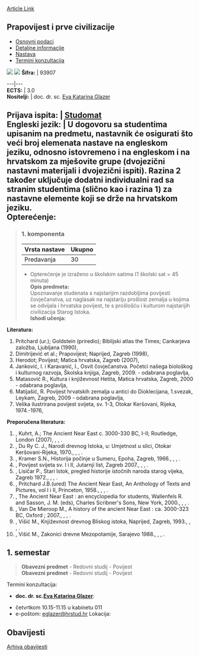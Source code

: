 [Article Link](https://www.fhs.hr/predmet/ppc)

## Prapovijest i prve civilizacije
  * [Osnovni podaci](https://www.fhs.hr/predmet/ppc#v1id-523807_301484_1_0 "Osnovni podaci")
  * [Detaljne informacije](https://www.fhs.hr/predmet/ppc#v1id-523807_301484_1_1 "Detaljne informacije")
  * [Nastava](https://www.fhs.hr/predmet/ppc#v1id-523807_301484_1_2 "Nastava")
  * [Termini konzultacija](https://www.fhs.hr/predmet/ppc#v1id-523807_301484_1_3 "Termini konzultacija")


[![](https://www.fhs.hr/img/flags/gif/hr.gif)](https://www.fhs.hr/predmet/ppc) [![](https://www.fhs.hr/img/flags/gif/gb.gif)](https://www.fhs.hr/en/course/patfc)
**Šifra:** |  93907  
  
---|---  
**ECTS:** |  3.0   
**Nositelji:** |  doc. dr. sc. [Eva Katarina Glazer](https://www.fhs.hr/djelatnik/eva_katarina.glazer)   
  
**Prijava ispita:** |  [Studomat](http://www.isvu.hr/studomat)  
**Engleski jezik:** |  U dogovoru sa studentima upisanim na predmetu, nastavnik će osigurati što veći broj elemenata nastave na engleskom jeziku, odnosno istovremeno i na engleskom i na hrvatskom za mješovite grupe (dvojezični nastavni materijali i dvojezični ispiti). Razina 2 također uključuje dodatni individualni rad sa stranim studentima (slično kao i razina 1) za nastavne elemente koji se drže na hrvatskom jeziku.   
**Opterećenje:**  
---  
> ### 1. komponenta
> | Vrsta nastave | Ukupno  
> ---|---  
> Predavanja | 30  
> * Opterećenje je izraženo u školskim satima (1 školski sat = 45 minuta)   
**Opis predmeta:**  
> Upoznavanje studenata s najstarijim razdobljima povijesti čovječanstva, uz naglasak na najstariju prošlost zemalja u kojima se odvijala i hrvatska povijest, te s prošlošću i kulturom najstarijih civilizacija Starog Istoka.  
**Ishodi učenja:**  

  
**Literatura:**  
  1. Pritchard (ur.); Goldstein (priredio); Biblijski atlas the Times; Cankarjeva založba, Ljubljana (1990), 
  2. Dimitrijević et al.; Prapovijest; Naprijed, Zagreb (1998), 
  3. Herodot; Povijest; Matica hrvatska, Zagreb (2007), 
  4. Janković, I. i Karavanić, I., Osvit čovječanstva. Početci našega biološkog i kulturnog razvoja, Školska knjiga, Zagreb, 2009. - odabrana poglavlja, 
  5. Matasović R., Kultura i književnost Hetita, Matica hrvatska, Zagreb, 2000 - odabrana poglavlja, 
  6. Matijašić, R. Povijest hrvatskih zemalja u antici do Dioklecijana, 1.svezak, Leykam, Zagreb, 2009 - odabrana poglavlja, 
  7. Velika ilustrirana povijest svijeta, sv. 1-3, Otokar Keršovani, Rijeka, 1974.-1976, 

  
**Preporučena literatura:**  
  1. , Kuhrt, A.; The Ancient Near East c. 3000-330 BC, I-II; Routledge, London (2007), , , .
  2. , Du Ry C. J., Narodi drevnog Istoka, u: Umjetnost u slici, Otokar Keršovani-Rijeka, 1970., , , .
  3. , Kramer S.N., Historija počinje u Sumeru, Epoha, Zagreb, 1966., , , .
  4. , Povijest svijeta sv. I i II, Jutarnji list, Zagreb 2007., , , .
  5. , Lisičar P., Stari Istok, pregled historije istočnih naroda starog vijeka, Zagreb 1972., , , .
  6. , Pritchard J.B.(ured) The Ancient Near East, An Anthology of Texts and Pictures, vol I i II, Princeton, 1958., , , .
  7. , The Ancient Near East : an encyclopedia for students, Wallenfels R. and Sasson, J. M. (eds), Charles Scribner's Sons, New York, 2000., , , .
  8. , Van De Mieroop M., A history of the ancient Near East : ca. 3000-323 BC, Oxford ; 2007., , , .
  9. , Višić M., Književnost drevnog Bliskog istoka, Naprijed, Zagreb, 1993., , , .
  10. , Višić M., Zakonici drevne Mezopotamije, Sarajevo 1988., , , .

  
**1. semestar**  
---  
> **Obavezni predmet** - Redovni studij - Povijest  
>  **Obavezni predmet** - Redovni studij - Povijest  
>   
Termini konzultacija: 
  * **doc. dr. sc.[Eva Katarina Glazer](https://www.fhs.hr/djelatnik/eva_katarina.glazer)**: 
- četvrtkom 10.15-11.15 u kabinetu 011
- e-poštom: eglazer@hrstud.hr
Lokacija: 


## Obavijesti
[Arhiva obavijesti](https://www.fhs.hr/predmet/ppc?@=20p6j#news_79303 "Arhiva obavijesti")
